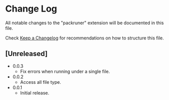 # Change Log

All notable changes to the "packruner" extension will be documented in this file.

Check [Keep a Changelog](http://keepachangelog.com/) for recommendations on how to structure this file.

## [Unreleased]

- 0.0.3
  - Fix errors when running under a single file.
- 0.0.2
  - Access all file type.
- 0.0.1
  - Initial release.
